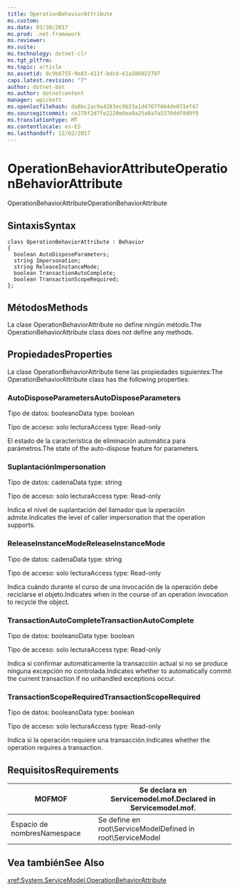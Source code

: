 ```yaml
---
title: OperationBehaviorAttribute
ms.custom: 
ms.date: 03/30/2017
ms.prod: .net-framework
ms.reviewer: 
ms.suite: 
ms.technology: dotnet-clr
ms.tgt_pltfrm: 
ms.topic: article
ms.assetid: 8c9b0755-9e83-411f-bdcb-61a586022797
caps.latest.revision: "7"
author: dotnet-bot
ms.author: dotnetcontent
manager: wpickett
ms.openlocfilehash: da0bc2ac9a4283ec9b23a1d4767f664de071ef47
ms.sourcegitcommit: ce279f2d7fe2220e6ea0a25a8a7a5370ddf8d9f0
ms.translationtype: MT
ms.contentlocale: es-ES
ms.lasthandoff: 12/02/2017
---
```

# <a name="operationbehaviorattribute"></a><span data-ttu-id="78f4c-102">OperationBehaviorAttribute</span><span class="sxs-lookup"><span data-stu-id="78f4c-102">OperationBehaviorAttribute</span></span>
<span data-ttu-id="78f4c-103">OperationBehaviorAttribute</span><span class="sxs-lookup"><span data-stu-id="78f4c-103">OperationBehaviorAttribute</span></span>  
  
## <a name="syntax"></a><span data-ttu-id="78f4c-104">Sintaxis</span><span class="sxs-lookup"><span data-stu-id="78f4c-104">Syntax</span></span>  
  
```  
class OperationBehaviorAttribute : Behavior  
{  
  boolean AutoDisposeParameters;  
  string Impersonation;  
  string ReleaseInstanceMode;  
  boolean TransactionAutoComplete;  
  boolean TransactionScopeRequired;  
};  
```  
  
## <a name="methods"></a><span data-ttu-id="78f4c-105">Métodos</span><span class="sxs-lookup"><span data-stu-id="78f4c-105">Methods</span></span>  
 <span data-ttu-id="78f4c-106">La clase OperationBehaviorAttribute no define ningún método.</span><span class="sxs-lookup"><span data-stu-id="78f4c-106">The OperationBehaviorAttribute class does not define any methods.</span></span>  
  
## <a name="properties"></a><span data-ttu-id="78f4c-107">Propiedades</span><span class="sxs-lookup"><span data-stu-id="78f4c-107">Properties</span></span>  
 <span data-ttu-id="78f4c-108">La clase OperationBehaviorAttribute tiene las propiedades siguientes:</span><span class="sxs-lookup"><span data-stu-id="78f4c-108">The OperationBehaviorAttribute class has the following properties:</span></span>  
  
### <a name="autodisposeparameters"></a><span data-ttu-id="78f4c-109">AutoDisposeParameters</span><span class="sxs-lookup"><span data-stu-id="78f4c-109">AutoDisposeParameters</span></span>  
 <span data-ttu-id="78f4c-110">Tipo de datos: booleano</span><span class="sxs-lookup"><span data-stu-id="78f4c-110">Data type: boolean</span></span>  
  
 <span data-ttu-id="78f4c-111">Tipo de acceso: solo lectura</span><span class="sxs-lookup"><span data-stu-id="78f4c-111">Access type: Read-only</span></span>  
  
 <span data-ttu-id="78f4c-112">El estado de la característica de eliminación automática para parámetros.</span><span class="sxs-lookup"><span data-stu-id="78f4c-112">The state of the auto-dispose feature for parameters.</span></span>  
  
### <a name="impersonation"></a><span data-ttu-id="78f4c-113">Suplantación</span><span class="sxs-lookup"><span data-stu-id="78f4c-113">Impersonation</span></span>  
 <span data-ttu-id="78f4c-114">Tipo de datos: cadena</span><span class="sxs-lookup"><span data-stu-id="78f4c-114">Data type: string</span></span>  
  
 <span data-ttu-id="78f4c-115">Tipo de acceso: solo lectura</span><span class="sxs-lookup"><span data-stu-id="78f4c-115">Access type: Read-only</span></span>  
  
 <span data-ttu-id="78f4c-116">Indica el nivel de suplantación del llamador que la operación admite.</span><span class="sxs-lookup"><span data-stu-id="78f4c-116">Indicates the level of caller impersonation that the operation supports.</span></span>  
  
### <a name="releaseinstancemode"></a><span data-ttu-id="78f4c-117">ReleaseInstanceMode</span><span class="sxs-lookup"><span data-stu-id="78f4c-117">ReleaseInstanceMode</span></span>  
 <span data-ttu-id="78f4c-118">Tipo de datos: cadena</span><span class="sxs-lookup"><span data-stu-id="78f4c-118">Data type: string</span></span>  
  
 <span data-ttu-id="78f4c-119">Tipo de acceso: solo lectura</span><span class="sxs-lookup"><span data-stu-id="78f4c-119">Access type: Read-only</span></span>  
  
 <span data-ttu-id="78f4c-120">Indica cuándo durante el curso de una invocación de la operación debe reciclarse el objeto.</span><span class="sxs-lookup"><span data-stu-id="78f4c-120">Indicates when in the course of an operation invocation to recycle the object.</span></span>  
  
### <a name="transactionautocomplete"></a><span data-ttu-id="78f4c-121">TransactionAutoComplete</span><span class="sxs-lookup"><span data-stu-id="78f4c-121">TransactionAutoComplete</span></span>  
 <span data-ttu-id="78f4c-122">Tipo de datos: booleano</span><span class="sxs-lookup"><span data-stu-id="78f4c-122">Data type: boolean</span></span>  
  
 <span data-ttu-id="78f4c-123">Tipo de acceso: solo lectura</span><span class="sxs-lookup"><span data-stu-id="78f4c-123">Access type: Read-only</span></span>  
  
 <span data-ttu-id="78f4c-124">Indica si confirmar automáticamente la transacción actual si no se produce ninguna excepción no controlada.</span><span class="sxs-lookup"><span data-stu-id="78f4c-124">Indicates whether to automatically commit the current transaction if no unhandled exceptions occur.</span></span>  
  
### <a name="transactionscoperequired"></a><span data-ttu-id="78f4c-125">TransactionScopeRequired</span><span class="sxs-lookup"><span data-stu-id="78f4c-125">TransactionScopeRequired</span></span>  
 <span data-ttu-id="78f4c-126">Tipo de datos: booleano</span><span class="sxs-lookup"><span data-stu-id="78f4c-126">Data type: boolean</span></span>  
  
 <span data-ttu-id="78f4c-127">Tipo de acceso: solo lectura</span><span class="sxs-lookup"><span data-stu-id="78f4c-127">Access type: Read-only</span></span>  
  
 <span data-ttu-id="78f4c-128">Indica si la operación requiere una transacción.</span><span class="sxs-lookup"><span data-stu-id="78f4c-128">Indicates whether the operation requires a transaction.</span></span>  
  
## <a name="requirements"></a><span data-ttu-id="78f4c-129">Requisitos</span><span class="sxs-lookup"><span data-stu-id="78f4c-129">Requirements</span></span>  
  
|<span data-ttu-id="78f4c-130">MOF</span><span class="sxs-lookup"><span data-stu-id="78f4c-130">MOF</span></span>|<span data-ttu-id="78f4c-131">Se declara en Servicemodel.mof.</span><span class="sxs-lookup"><span data-stu-id="78f4c-131">Declared in Servicemodel.mof.</span></span>|  
|---------|-----------------------------------|  
|<span data-ttu-id="78f4c-132">Espacio de nombres</span><span class="sxs-lookup"><span data-stu-id="78f4c-132">Namespace</span></span>|<span data-ttu-id="78f4c-133">Se define en root\ServiceModel</span><span class="sxs-lookup"><span data-stu-id="78f4c-133">Defined in root\ServiceModel</span></span>|  
  
## <a name="see-also"></a><span data-ttu-id="78f4c-134">Vea también</span><span class="sxs-lookup"><span data-stu-id="78f4c-134">See Also</span></span>  
 <xref:System.ServiceModel.OperationBehaviorAttribute>
